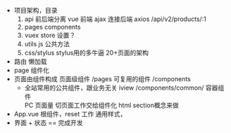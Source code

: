 - 项目架构，目录  
  1. api  前后端分离
    vue 前端
    ajax  连接后端  axios
    /api/v2/products/:1
  2. pages  components
  3. vuex store 设置？
  4. utils  js  公共方法
  5. css/stylus   stylus用的多牛逼
  20+页面的架构 
- 路由
  懒加载
- page  组件化
- 页面由组件构成
  页面级组件  /pages
  可复用的组件  /components
    - 全站常用的公共组件，跟业务无关  iview   /components/common/
  容器组件  
    PC  页面量  切页面工作交给组件化  html section概念来做
- App.vue 根组件，reset 工作  通用样式，
- 界面 + 状态 == 完成开发 